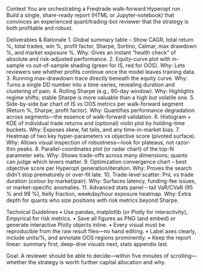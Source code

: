 Context
You are orchestrating a Freqtrade walk-forward Hyperopt run . Build a single, share-ready report (HTML or Jupyter-notebook) that convinces an experienced quant/trading-bot reviewer that the strategy is both profitable and robust.

Deliverables & Rationale
	1.	Global summary table – Show CAGR, total return %, total trades, win %, profit factor, Sharpe, Sortino, Calmar, max drawdown %, and market exposure %.
Why: Gives an instant “health check” of absolute and risk-adjusted performance.
	2.	Equity-curve plot with in-sample vs out-of-sample shading (green for IS, red for OOS).
Why: Lets reviewers see whether profits continue once the model leaves training data.
	3.	Running max-drawdown trace directly beneath the equity curve.
Why: Turns a single DD number into a time-series, revealing duration and clustering of pain.
	4.	Rolling Sharpe (e.g., 90-day window).
Why: Highlights regime shifts; stable Sharpe is more valuable than a high but volatile one.
	5.	Side-by-side bar chart of IS vs OOS metrics per walk-forward segment (Return %, Sharpe, profit factor).
Why: Quantifies performance degradation across segments—the essence of walk-forward validation.
	6.	Histogram + KDE of individual trade returns and (optional) violin plot by holding-time buckets.
Why: Exposes skew, fat tails, and any time-in-market bias.
	7.	Heatmap of two key hyper-parameters vs objective score (pivoted surface).
Why: Allows visual inspection of robustness—look for plateaus, not razor-thin peaks.
	8.	Parallel-coordinates plot (or radar chart) of the top-N parameter sets.
Why: Shows trade-offs across many dimensions; quants can judge which levers matter.
	9.	Optimization convergence chart – best objective score per Hyperopt generation/iteration.
Why: Proves the search didn’t stop prematurely or over-fit late.
	10.	Trade-level scatter: PnL vs trade duration (colour by market/pair).
Why: Surfaces latency, funding-fee issues, or market-specific anomalies.
	11.	Advanced stats panel – tail VaR/CVaR (95 % and 99 %), Kelly fraction, weekday/hour exposure heatmap.
Why: Extra depth for quants who size positions with risk metrics beyond Sharpe.

Technical Guidelines
	•	Use pandas, matplotlib (or Plotly for interactivity), Empyrical for risk metrics.
	•	Save all figures as PNG (and embed) or generate interactive Plotly objects inline.
	•	Every visual must be reproducible from the raw result files—no hand editing.
	•	Label axes clearly, include units/%, and annotate OOS regions prominently.
	•	Keep the report linear: summary first, deep-dive visuals next, stats appendix last.

Goal: A reviewer should be able to decide—within five minutes of scrolling—whether the strategy is worth further capital allocation and why.